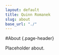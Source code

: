 ```yaml
---
layout: default
title: Quinn Romanek
slug: about
base_url: "./"
---
```


#About {.page-header}

Placeholder about.
